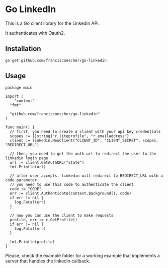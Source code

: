 # Go LinkedIn

This is a Go client library for the LinkedIn API.

It authenticates with Oauth2.

## Installation

    go get github.com/franciscoescher/go-linkedin

## Usage

```
package main

import (
	"context"
  "fmt"

  "github.com/franciscoescher/go-linkedin"
)

func main() {
  // first, you need to create a client with your api key credentials
  scopes := []string{"r_liteprofile", "r_emailaddress"}
  client := linkedin.NewClient("CLIENT_ID", "CLIENT_SECRET", scopes, "REDIRECT_URL")

  // then, you need to get the auth url to redirect the user to the linkedin login page
  url := client.GetAuthURL("state")
  fmt.Println(url)

  // after user accepts, linkedin will redirect to REDIRECT_URL with a code parameter
  // you need to use this code to authenticate the client
  code := "CODE"
  err := client.Authenticate(context.Background(), code)
  if err != nil {
    log.Fatal(err)
  }

  // now you can use the client to make requests
  profile, err := c.GetProfile()
  if err != nil {
    log.Fatal(err)
  }

  fmt.Println(profile)
}
```

Please, check the example folder for a working example that implements a server that handles the linkedin callback.

